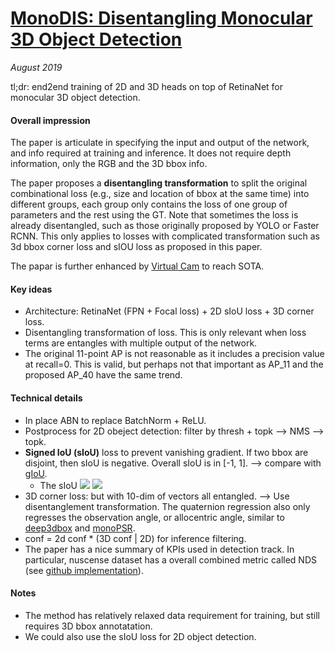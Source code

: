 # [MonoDIS: Disentangling Monocular 3D Object Detection](https://arxiv.org/abs/1905.12365) 

_August 2019_

tl;dr: end2end training of 2D and 3D heads on top of RetinaNet for monocular 3D object detection.

#### Overall impression
The paper is articulate in specifying the input and output of the network, and info required at training and inference. It does not require depth information, only the RGB and the 3D bbox info.

The paper proposes a **disentangling transformation** to split the original combinational loss (e.g., size and location of bbox at the same time) into different groups, each group only contains the loss of one group of parameters and the rest using the GT. Note that sometimes the loss is already disentangled, such as those originally proposed by YOLO or Faster RCNN. This only applies to losses with complicated transformation such as 3d bbox corner loss and sIOU loss as proposed in this paper. 

The papar is further enhanced by [Virtual Cam](virtual_cam.md) to reach SOTA.

#### Key ideas
- Architecture: RetinaNet (FPN + Focal loss) + 2D sIoU loss + 3D corner loss.
- Disentangling transformation of loss. This is only relevant when loss terms are entangles with multiple output of the network.
- The original 11-point AP is not reasonable as it includes a precision value at recall=0. This is valid, but perhaps not that important as AP_11 and the proposed AP_40 have the same trend.

#### Technical details
- In place ABN to replace BatchNorm + ReLU.
- Postprocess for 2D obeject detection: filter by thresh + topk --> NMS --> topk.
- **Signed IoU (sIoU)** loss to prevent vanishing gradient. If two bbox are disjoint, then sIoU is negative. Overall sIoU is in [-1, 1]. --> compare with [gIoU](giou.md).
	- The sIoU
	![](https://pic3.zhimg.com/80/v2-023352d72006fe9638fb9b7d7844e096_hd.jpg)
	![](https://pic2.zhimg.com/80/v2-7a4288ce85acb4c859e8e5bc12e53769_hd.jpg)
- 3D corner loss: but with 10-dim of vectors all entangled. --> Use disentanglement transformation. The quaternion regression also only regresses the observation angle, or allocentric angle, similar to [deep3dbox](deep3dbox.md) and [monoPSR](monopsr.md).
- conf = 2d conf * (3D conf | 2D) for inference filtering.
- The paper has a nice summary of KPIs used in detection track. In particular, nuscense dataset has a overall combined metric called NDS (see [github implementation](https://github.com/nutonomy/nuscenes-devkit/tree/master/python-sdk/nuscenes/eval/detection)).

#### Notes
- The method has relatively relaxed data requirement for training, but still requires 3D bbox annotatation.
- We could also use the sIoU loss for 2D object detection.

